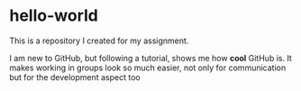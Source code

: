 # hello-world
This is a repository I created for my assignment.

I am new to GitHub, but following a tutorial, shows me how **cool** GitHub is.
It makes working in groups look so much easier, not only for communication but for the development aspect too
